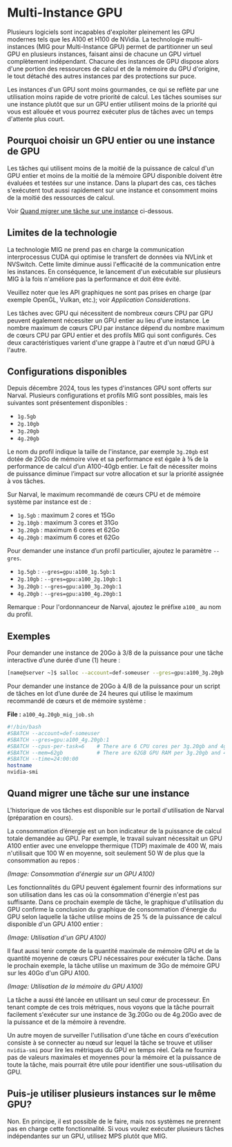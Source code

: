 # Multi-Instance GPU

Plusieurs logiciels sont incapables d'exploiter pleinement les GPU modernes tels que les A100 et H100 de NVidia. La technologie multi-instances (MIG pour Multi-Instance GPU) permet de partitionner un seul GPU en plusieurs instances, faisant ainsi de chacune un GPU virtuel complètement indépendant. Chacune des instances de GPU dispose alors d'une portion des ressources de calcul et de la mémoire du GPU d'origine, le tout détaché des autres instances par des protections sur puce.

Les instances d'un GPU sont moins gourmandes, ce qui se reflète par une utilisation moins rapide de votre priorité de calcul. Les tâches soumises sur une instance plutôt que sur un GPU entier utilisent moins de la priorité qui vous est allouée et vous pourrez exécuter plus de tâches avec un temps d'attente plus court.

## Pourquoi choisir un GPU entier ou une instance de GPU

Les tâches qui utilisent moins de la moitié de la puissance de calcul d'un GPU entier et moins de la moitié de la mémoire GPU disponible doivent être évaluées et testées sur une instance. Dans la plupart des cas, ces tâches s'exécutent tout aussi rapidement sur une instance et consomment moins de la moitié des ressources de calcul.

Voir [Quand migrer une tâche sur une instance](#quand-migrer-une-tâche-sur-une-instance) ci-dessous.

## Limites de la technologie

La technologie MIG ne prend pas en charge la communication interprocessus CUDA qui optimise le transfert de données via NVLink et NVSwitch. Cette limite diminue aussi l'efficacité de la communication entre les instances. En conséquence, le lancement d'un exécutable sur plusieurs MIG à la fois n'améliore pas la performance et doit être évité.

Veuillez noter que les API graphiques ne sont pas prises en charge (par exemple OpenGL, Vulkan, etc.); voir *Application Considerations*.

Les tâches avec GPU qui nécessitent de nombreux cœurs CPU par GPU peuvent également nécessiter un GPU entier au lieu d'une instance. Le nombre maximum de cœurs CPU par instance dépend du nombre maximum de cœurs CPU par GPU entier et des profils MIG qui sont configurés. Ces deux caractéristiques varient d'une grappe à l'autre et d'un nœud GPU à l'autre.

## Configurations disponibles

Depuis décembre 2024, tous les types d'instances GPU sont offerts sur Narval. Plusieurs configurations et profils MIG sont possibles, mais les suivantes sont présentement disponibles :

*   `1g.5gb`
*   `2g.10gb`
*   `3g.20gb`
*   `4g.20gb`

Le nom du profil indique la taille de l'instance, par exemple `3g.20gb` est dotée de 20Go de mémoire vive et sa performance est égale à ⅜ de la performance de calcul d’un A100-40gb entier. Le fait de nécessiter moins de puissance diminue l’impact sur votre allocation et sur la priorité assignée à vos tâches.

Sur Narval, le maximum recommandé de cœurs CPU et de mémoire système par instance est de :

*   `1g.5gb` : maximum 2 cores et 15Go
*   `2g.10gb` : maximum 3 cores et 31Go
*   `3g.20gb` : maximum 6 cores et 62Go
*   `4g.20gb` : maximum 6 cores et 62Go

Pour demander une instance d’un profil particulier, ajoutez le paramètre `--gres`.

*   `1g.5gb` : `--gres=gpu:a100_1g.5gb:1`
*   `2g.10gb` : `--gres=gpu:a100_2g.10gb:1`
*   `3g.20gb` : `--gres=gpu:a100_3g.20gb:1`
*   `4g.20gb` : `--gres=gpu:a100_4g.20gb:1`

Remarque : Pour l'ordonnanceur de Narval, ajoutez le préfixe `a100_` au nom du profil.

## Exemples

Pour demander une instance de 20Go à 3/8 de la puissance pour une tâche interactive d’une durée d’une (1) heure :

```bash
[name@server ~]$ salloc --account=def-someuser --gres=gpu:a100_3g.20gb:1 --cpus-per-task=2 --mem=40gb --time=1:0:0
```

Pour demander une instance de 20Go à 4/8 de la puissance pour un script de tâches en lot d’une durée de 24 heures qui utilise le maximum recommandé de cœurs et de mémoire système :

**File :** `a100_4g.20gb_mig_job.sh`

```bash
#!/bin/bash
#SBATCH --account=def-someuser
#SBATCH --gres=gpu:a100_4g.20gb:1
#SBATCH --cpus-per-task=6    # There are 6 CPU cores per 3g.20gb and 4g.20gb on Narval.
#SBATCH --mem=62gb           # There are 62GB GPU RAM per 3g.20gb and 4g.20gb on Narval.
#SBATCH --time=24:00:00
hostname
nvidia-smi
```

## Quand migrer une tâche sur une instance

L'historique de vos tâches est disponible sur le portail d'utilisation de Narval (préparation en cours).

La consommation d’énergie est un bon indicateur de la puissance de calcul totale demandée au GPU. Par exemple, le travail suivant nécessitait un GPU A100 entier avec une enveloppe thermique (TDP) maximale de 400 W, mais n'utilisait que 100 W en moyenne, soit seulement 50 W de plus que la consommation au repos :

*(Image: Consommation d'énergie sur un GPU A100)*

Les fonctionnalités du GPU peuvent également fournir des informations sur son utilisation dans les cas où la consommation d'énergie n'est pas suffisante. Dans ce prochain exemple de tâche, le graphique d'utilisation du GPU confirme la conclusion du graphique de consommation d'énergie du GPU selon laquelle la tâche utilise moins de 25 % de la puissance de calcul disponible d'un GPU A100 entier :

*(Image: Utilisation d'un GPU A100)*

Il faut aussi tenir compte de la quantité maximale de mémoire GPU et de la quantité moyenne de cœurs CPU nécessaires pour exécuter la tâche. Dans le prochain exemple, la tâche utilise un maximum de 3Go de mémoire GPU sur les 40Go d'un GPU A100.

*(Image: Utilisation de la mémoire du GPU A100)*

La tâche a aussi été lancée en utilisant un seul cœur de processeur. En tenant compte de ces trois métriques, nous voyons que la tâche pourrait facilement s'exécuter sur une instance de 3g.20Go ou de 4g.20Go avec de la puissance et de la mémoire à revendre.

Un autre moyen de surveiller l'utilisation d'une tâche en cours d'exécution consiste à se connecter au nœud sur lequel la tâche se trouve et utiliser `nvidia-smi` pour lire les métriques du GPU en temps réel. Cela ne fournira pas de valeurs maximales et moyennes pour la mémoire et la puissance de toute la tâche, mais pourrait être utile pour identifier une sous-utilisation du GPU.

## Puis-je utiliser plusieurs instances sur le même GPU?

Non. En principe, il est possible de le faire, mais nos systèmes ne prennent pas en charge cette fonctionnalité. Si vous voulez exécuter plusieurs tâches indépendantes sur un GPU, utilisez MPS plutôt que MIG.
